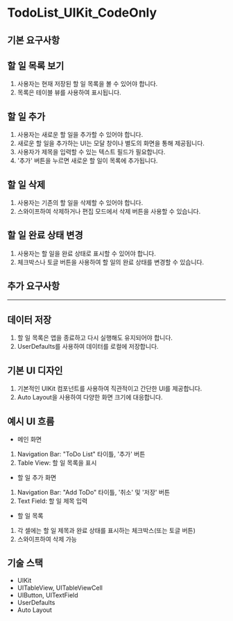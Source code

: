 # TodoList_UIKit_CodeOnly

## 기본 요구사항

## 할 일 목록 보기
1. 사용자는 현재 저장된 할 일 목록을 볼 수 있어야 합니다.
2. 목록은 테이블 뷰를 사용하여 표시됩니다.
   
## 할 일 추가
1. 사용자는 새로운 할 일을 추가할 수 있어야 합니다.
2. 새로운 할 일을 추가하는 UI는 모달 창이나 별도의 화면을 통해 제공됩니다.
3. 사용자가 제목을 입력할 수 있는 텍스트 필드가 필요합니다.
4. '추가' 버튼을 누르면 새로운 할 일이 목록에 추가됩니다.
   
## 할 일 삭제
1. 사용자는 기존의 할 일을 삭제할 수 있어야 합니다.
2. 스와이프하여 삭제하거나 편집 모드에서 삭제 버튼을 사용할 수 있습니다.

## 할 일 완료 상태 변경
1. 사용자는 할 일을 완료 상태로 표시할 수 있어야 합니다.
2. 체크박스나 토글 버튼을 사용하여 할 일의 완료 상태를 변경할 수 있습니다.

## 추가 요구사항
---

## 데이터 저장
1. 할 일 목록은 앱을 종료하고 다시 실행해도 유지되어야 합니다.
2. UserDefaults를 사용하여 데이터를 로컬에 저장합니다.

## 기본 UI 디자인
1. 기본적인 UIKit 컴포넌트를 사용하여 직관적이고 간단한 UI를 제공합니다.
2. Auto Layout을 사용하여 다양한 화면 크기에 대응합니다.

## 예시 UI 흐름
* 메인 화면
1. Navigation Bar: "ToDo List" 타이틀, '추가' 버튼
2. Table View: 할 일 목록을 표시
* 할 일 추가 화면
1. Navigation Bar: "Add ToDo" 타이틀, '취소' 및 '저장' 버튼
2. Text Field: 할 일 제목 입력
* 할 일 목록
1. 각 셀에는 할 일 제목과 완료 상태를 표시하는 체크박스(또는 토글 버튼)
2. 스와이프하여 삭제 가능

## 기술 스택
* UIKit
* UITableView, UITableViewCell
* UIButton, UITextField
* UserDefaults
* Auto Layout

